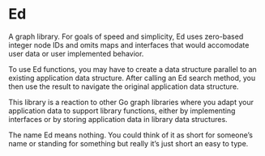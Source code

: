 Ed
==

A graph library.  For goals of speed and simplicity, Ed uses zero-based
integer node IDs and omits maps and interfaces that would accomodate
user data or user implemented behavior.

To use Ed functions, you may have to create a data structure parallel
to an existing application data structure.  After calling an Ed search
method, you then use the result to navigate the original application
data structure.

This library is a reaction to other Go graph libraries where you adapt your
application data to support library functions, either by implementing
interfaces or by storing application data in library data structures.

The name Ed means nothing.  You could think of it as short for someone’s
name or standing for something but really it’s just short an easy to type.
